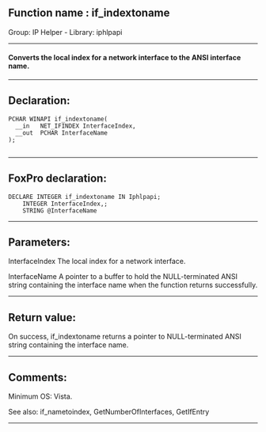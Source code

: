 
## Function name : if_indextoname
Group: IP Helper - Library: iphlpapi    
***  


#### Converts the local index for a network interface to the ANSI interface name.
***  


## Declaration:
```foxpro  
PCHAR WINAPI if_indextoname(
  __in   NET_IFINDEX InterfaceIndex,
  __out  PCHAR InterfaceName
);
  
```  
***  


## FoxPro declaration:
```foxpro  
DECLARE INTEGER if_indextoname IN Iphlpapi;
	INTEGER InterfaceIndex,;
	STRING @InterfaceName  
```  
***  


## Parameters:
InterfaceIndex 
The local index for a network interface.

InterfaceName 
A pointer to a buffer to hold the NULL-terminated ANSI string containing the interface name when the function returns successfully.
  
***  


## Return value:
On success, if_indextoname returns a pointer to NULL-terminated ANSI string containing the interface name.  
***  


## Comments:
Minimum OS: Vista.  
  
See also: if_nametoindex, GetNumberOfInterfaces, GetIfEntry   
  
***  


